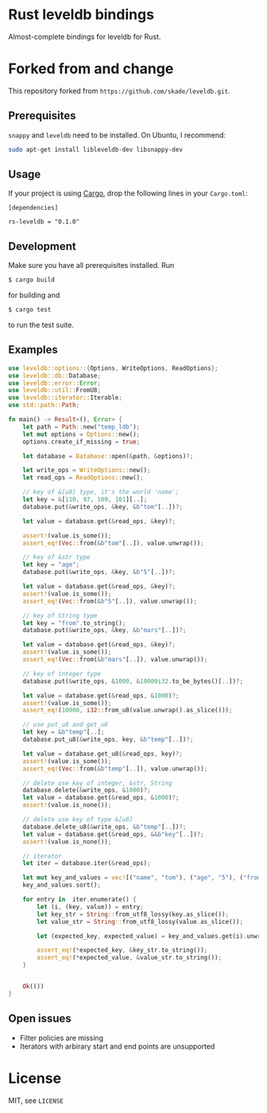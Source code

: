 # Rust leveldb bindings

Almost-complete bindings for leveldb for Rust.

# Forked from and change 
This repository forked from `https://github.com/skade/leveldb.git`.  

## Prerequisites

`snappy` and `leveldb` need to be installed. On Ubuntu, I recommend:

```sh
sudo apt-get install libleveldb-dev libsnappy-dev
```

## Usage

If your project is using [Cargo](http://crates.io), drop the following lines in your `Cargo.toml`:

```text
[dependencies]

rs-leveldb = "0.1.0"
```

## Development

Make sure you have all prerequisites installed. Run

```sh
$ cargo build
```

for building and

```sh
$ cargo test
```

to run the test suite.

## Examples

```rust
use leveldb::options::{Options, WriteOptions, ReadOptions};
use leveldb::db::Database;
use leveldb::error::Error;
use leveldb::util::FromU8;
use leveldb::iterator::Iterable;
use std::path::Path;

fn main() -> Result<(), Error> {
    let path = Path::new("temp_ldb");
    let mut options = Options::new();
    options.create_if_missing = true;

    let database = Database::open(&path, &options)?;

    let write_ops = WriteOptions::new();
    let read_ops = ReadOptions::new();

    // key of &[u8] type, it's the world 'name';
    let key = &[110, 97, 109, 101][..];
    database.put(&write_ops, &key, &b"tom"[..])?;

    let value = database.get(&read_ops, &key)?;

    assert!(value.is_some());
    assert_eq!(Vec::from(&b"tom"[..]), value.unwrap());

    // key of &str type
    let key = "age";
    database.put(&write_ops, &key, &b"5"[..])?;

    let value = database.get(&read_ops, &key)?;
    assert!(value.is_some());
    assert_eq!(Vec::from(&b"5"[..]), value.unwrap());

    // key of String type
    let key = "from".to_string();
    database.put(&write_ops, &key, &b"mars"[..])?;

    let value = database.get(&read_ops, &key)?;
    assert!(value.is_some());
    assert_eq!(Vec::from(&b"mars"[..]), value.unwrap());

    // key of integer type
    database.put(&write_ops, &1000, &10000i32.to_be_bytes()[..])?;

    let value = database.get(&read_ops, &1000)?;
    assert!(value.is_some());
    assert_eq!(10000, i32::from_u8(value.unwrap().as_slice()));

    // use put_u8 and get_u8
    let key = &b"temp"[..];
    database.put_u8(&write_ops, key, &b"temp"[..])?;

    let value = database.get_u8(&read_ops, key)?;
    assert!(value.is_some());
    assert_eq!(Vec::from(&b"temp"[..]), value.unwrap());

    // delete use key of integer, &str, String
    database.delete(&write_ops, &1000)?;
    let value = database.get(&read_ops, &1000)?;
    assert!(value.is_none());

    // delete use key of type &[u8]
    database.delete_u8(&write_ops, &b"temp"[..])?;
    let value = database.get(&read_ops, &&b"key"[..])?;
    assert!(value.is_none());

    // iterator
    let iter = database.iter(&read_ops);

    let mut key_and_values = vec![("name", "tom"), ("age", "5"), ("from", "mars")];
    key_and_values.sort();

    for entry in  iter.enumerate() {
        let (i, (key, value)) = entry;
        let key_str = String::from_utf8_lossy(key.as_slice());
        let value_str = String::from_utf8_lossy(value.as_slice());

        let (expected_key, expected_value) = key_and_values.get(i).unwrap();

        assert_eq!(*expected_key, &key_str.to_string());
        assert_eq!(*expected_value, &value_str.to_string());
    }


    Ok(())
}
```

## Open issues

* Filter policies are missing
* Iterators with arbirary start and end points are unsupported

# License

MIT, see `LICENSE`
